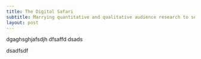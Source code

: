 ```yaml
---
title: The Digital Safari
subtitle: Marrying quantitative and qualitative audience research to set yourself up for a successful launch.
layout: post
---
```


dgaghsghjafsdjh
dfsaffd
dsads

dsadfsdf
